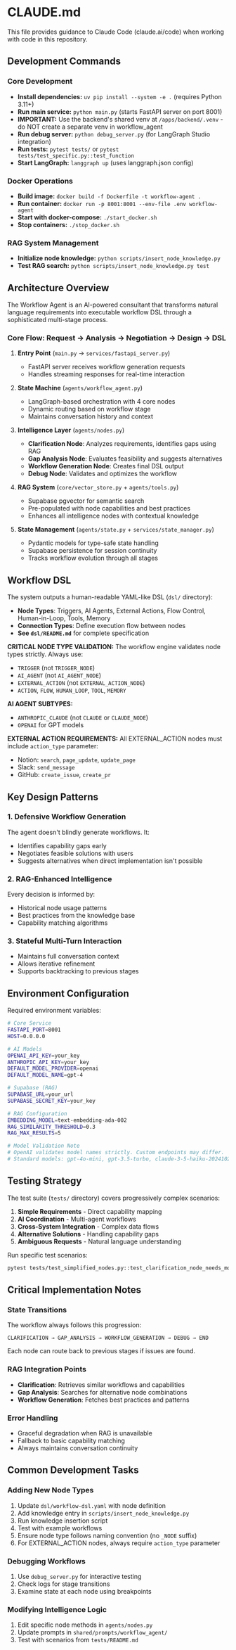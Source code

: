 # CLAUDE.md

This file provides guidance to Claude Code (claude.ai/code) when working with code in this repository.

## Development Commands

### Core Development
- **Install dependencies:** `uv pip install --system -e .` (requires Python 3.11+)
- **Run main service:** `python main.py` (starts FastAPI server on port 8001)
- **IMPORTANT:** Use the backend's shared venv at `/apps/backend/.venv` - do NOT create a separate venv in workflow_agent
- **Run debug server:** `python debug_server.py` (for LangGraph Studio integration)
- **Run tests:** `pytest tests/` or `pytest tests/test_specific.py::test_function`
- **Start LangGraph:** `langgraph up` (uses langgraph.json config)

### Docker Operations
- **Build image:** `docker build -f Dockerfile -t workflow-agent .`
- **Run container:** `docker run -p 8001:8001 --env-file .env workflow-agent`
- **Start with docker-compose:** `./start_docker.sh`
- **Stop containers:** `./stop_docker.sh`

### RAG System Management
- **Initialize node knowledge:** `python scripts/insert_node_knowledge.py`
- **Test RAG search:** `python scripts/insert_node_knowledge.py test`

## Architecture Overview

The Workflow Agent is an AI-powered consultant that transforms natural language requirements into executable workflow DSL through a sophisticated multi-stage process.

### Core Flow: Request → Analysis → Negotiation → Design → DSL

1. **Entry Point** (`main.py` → `services/fastapi_server.py`)
   - FastAPI server receives workflow generation requests
   - Handles streaming responses for real-time interaction

2. **State Machine** (`agents/workflow_agent.py`)
   - LangGraph-based orchestration with 4 core nodes
   - Dynamic routing based on workflow stage
   - Maintains conversation history and context

3. **Intelligence Layer** (`agents/nodes.py`)
   - **Clarification Node**: Analyzes requirements, identifies gaps using RAG
   - **Gap Analysis Node**: Evaluates feasibility and suggests alternatives
   - **Workflow Generation Node**: Creates final DSL output
   - **Debug Node**: Validates and optimizes the workflow

4. **RAG System** (`core/vector_store.py` + `agents/tools.py`)
   - Supabase pgvector for semantic search
   - Pre-populated with node capabilities and best practices
   - Enhances all intelligence nodes with contextual knowledge

5. **State Management** (`agents/state.py` + `services/state_manager.py`)
   - Pydantic models for type-safe state handling
   - Supabase persistence for session continuity
   - Tracks workflow evolution through all stages

## Workflow DSL

The system outputs a human-readable YAML-like DSL (`dsl/` directory):
- **Node Types**: Triggers, AI Agents, External Actions, Flow Control, Human-in-Loop, Tools, Memory
- **Connection Types**: Define execution flow between nodes
- **See `dsl/README.md`** for complete specification

**CRITICAL NODE TYPE VALIDATION:**
The workflow engine validates node types strictly. Always use:
- `TRIGGER` (not `TRIGGER_NODE`)
- `AI_AGENT` (not `AI_AGENT_NODE`) 
- `EXTERNAL_ACTION` (not `EXTERNAL_ACTION_NODE`)
- `ACTION`, `FLOW`, `HUMAN_LOOP`, `TOOL`, `MEMORY`

**AI AGENT SUBTYPES:**
- `ANTHROPIC_CLAUDE` (not `CLAUDE` or `CLAUDE_NODE`)
- `OPENAI` for GPT models

**EXTERNAL ACTION REQUIREMENTS:**
All EXTERNAL_ACTION nodes must include `action_type` parameter:
- Notion: `search`, `page_update`, `update_page`
- Slack: `send_message`
- GitHub: `create_issue`, `create_pr`

## Key Design Patterns

### 1. Defensive Workflow Generation
The agent doesn't blindly generate workflows. It:
- Identifies capability gaps early
- Negotiates feasible solutions with users
- Suggests alternatives when direct implementation isn't possible

### 2. RAG-Enhanced Intelligence
Every decision is informed by:
- Historical node usage patterns
- Best practices from the knowledge base
- Capability matching algorithms

### 3. Stateful Multi-Turn Interaction
- Maintains full conversation context
- Allows iterative refinement
- Supports backtracking to previous stages

## Environment Configuration

Required environment variables:
```bash
# Core Service
FASTAPI_PORT=8001
HOST=0.0.0.0

# AI Models
OPENAI_API_KEY=your_key
ANTHROPIC_API_KEY=your_key
DEFAULT_MODEL_PROVIDER=openai
DEFAULT_MODEL_NAME=gpt-4

# Supabase (RAG)
SUPABASE_URL=your_url
SUPABASE_SECRET_KEY=your_key

# RAG Configuration
EMBEDDING_MODEL=text-embedding-ada-002
RAG_SIMILARITY_THRESHOLD=0.3
RAG_MAX_RESULTS=5

# Model Validation Note
# OpenAI validates model names strictly. Custom endpoints may differ.
# Standard models: gpt-4o-mini, gpt-3.5-turbo, claude-3-5-haiku-20241022
```

## Testing Strategy

The test suite (`tests/` directory) covers progressively complex scenarios:

1. **Simple Requirements** - Direct capability mapping
2. **AI Coordination** - Multi-agent workflows
3. **Cross-System Integration** - Complex data flows
4. **Alternative Solutions** - Handling capability gaps
5. **Ambiguous Requests** - Natural language understanding

Run specific test scenarios:
```bash
pytest tests/test_simplified_nodes.py::test_clarification_node_needs_more_info
```

## Critical Implementation Notes

### State Transitions
The workflow always follows this progression:
```
CLARIFICATION → GAP_ANALYSIS → WORKFLOW_GENERATION → DEBUG → END
```

Each node can route back to previous stages if issues are found.

### RAG Integration Points
- **Clarification**: Retrieves similar workflows and capabilities
- **Gap Analysis**: Searches for alternative node combinations
- **Workflow Generation**: Fetches best practices and patterns

### Error Handling
- Graceful degradation when RAG is unavailable
- Fallback to basic capability matching
- Always maintains conversation continuity

## Common Development Tasks

### Adding New Node Types
1. Update `dsl/workflow-dsl.yaml` with node definition
2. Add knowledge entry in `scripts/insert_node_knowledge.py`
3. Run knowledge insertion script
4. Test with example workflows
5. Ensure node type follows naming convention (no `_NODE` suffix)
6. For EXTERNAL_ACTION nodes, always require `action_type` parameter

### Debugging Workflows
1. Use `debug_server.py` for interactive testing
2. Check logs for stage transitions
3. Examine state at each node using breakpoints

### Modifying Intelligence Logic
1. Edit specific node methods in `agents/nodes.py`
2. Update prompts in `shared/prompts/workflow_agent/`
3. Test with scenarios from `tests/README.md`
